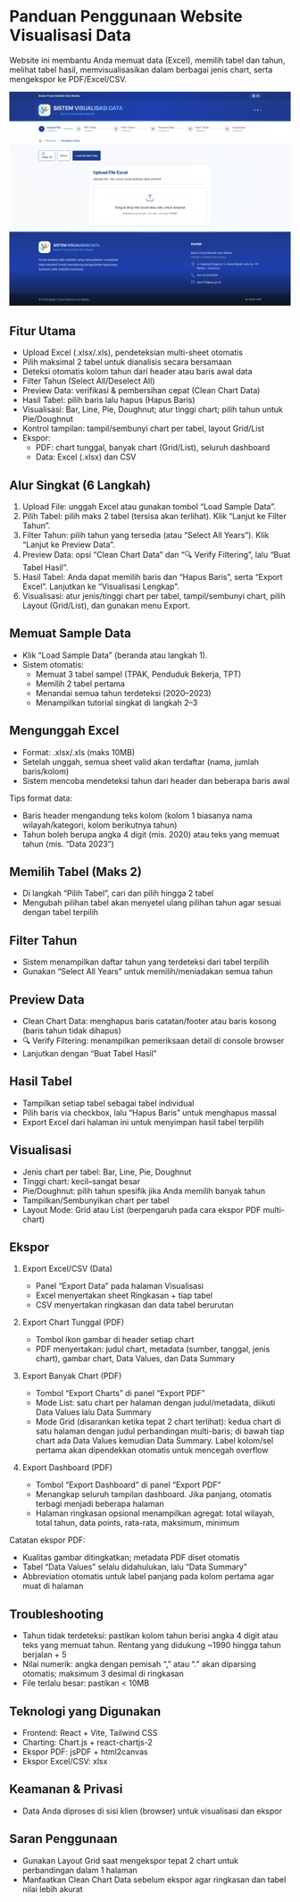 # Panduan Penggunaan Website Visualisasi Data

Website ini membantu Anda memuat data (Excel), memilih tabel dan tahun, melihat tabel hasil, memvisualisasikan dalam berbagai jenis chart, serta mengekspor ke PDF/Excel/CSV.

![Screenshot](screencapture-datavizprokotamedan-netlify-app-2025-09-02-18_23_25.png)

## Fitur Utama
- Upload Excel (.xlsx/.xls), pendeteksian multi-sheet otomatis
- Pilih maksimal 2 tabel untuk dianalisis secara bersamaan
- Deteksi otomatis kolom tahun dari header atau baris awal data
- Filter Tahun (Select All/Deselect All)
- Preview Data: verifikasi & pembersihan cepat (Clean Chart Data)
- Hasil Tabel: pilih baris lalu hapus (Hapus Baris)
- Visualisasi: Bar, Line, Pie, Doughnut; atur tinggi chart; pilih tahun untuk Pie/Doughnut
- Kontrol tampilan: tampil/sembunyi chart per tabel, layout Grid/List
- Ekspor:
  - PDF: chart tunggal, banyak chart (Grid/List), seluruh dashboard
  - Data: Excel (.xlsx) dan CSV

## Alur Singkat (6 Langkah)
1) Upload File: unggah Excel atau gunakan tombol “Load Sample Data”.
2) Pilih Tabel: pilih maks 2 tabel (tersisa akan terlihat). Klik “Lanjut ke Filter Tahun”.
3) Filter Tahun: pilih tahun yang tersedia (atau “Select All Years”). Klik “Lanjut ke Preview Data”.
4) Preview Data: opsi “Clean Chart Data” dan “🔍 Verify Filtering”, lalu “Buat Tabel Hasil”.
5) Hasil Tabel: Anda dapat memilih baris dan “Hapus Baris”, serta “Export Excel”. Lanjutkan ke “Visualisasi Lengkap”.
6) Visualisasi: atur jenis/tinggi chart per tabel, tampil/sembunyi chart, pilih Layout (Grid/List), dan gunakan menu Export.

## Memuat Sample Data
- Klik “Load Sample Data” (beranda atau langkah 1).
- Sistem otomatis:
  - Memuat 3 tabel sampel (TPAK, Penduduk Bekerja, TPT)
  - Memilih 2 tabel pertama
  - Menandai semua tahun terdeteksi (2020–2023)
  - Menampilkan tutorial singkat di langkah 2–3

## Mengunggah Excel
- Format: .xlsx/.xls (maks 10MB)
- Setelah unggah, semua sheet valid akan terdaftar (nama, jumlah baris/kolom)
- Sistem mencoba mendeteksi tahun dari header dan beberapa baris awal

Tips format data:
- Baris header mengandung teks kolom (kolom 1 biasanya nama wilayah/kategori, kolom berikutnya tahun)
- Tahun boleh berupa angka 4 digit (mis. 2020) atau teks yang memuat tahun (mis. “Data 2023”)

## Memilih Tabel (Maks 2)
- Di langkah “Pilih Tabel”, cari dan pilih hingga 2 tabel
- Mengubah pilihan tabel akan menyetel ulang pilihan tahun agar sesuai dengan tabel terpilih

## Filter Tahun
- Sistem menampilkan daftar tahun yang terdeteksi dari tabel terpilih
- Gunakan “Select All Years” untuk memilih/meniadakan semua tahun

## Preview Data
- Clean Chart Data: menghapus baris catatan/footer atau baris kosong (baris tahun tidak dihapus)
- 🔍 Verify Filtering: menampilkan pemeriksaan detail di console browser
- Lanjutkan dengan “Buat Tabel Hasil”

## Hasil Tabel
- Tampilkan setiap tabel sebagai tabel individual
- Pilih baris via checkbox, lalu “Hapus Baris” untuk menghapus massal
- Export Excel dari halaman ini untuk menyimpan hasil tabel terpilih

## Visualisasi
- Jenis chart per tabel: Bar, Line, Pie, Doughnut
- Tinggi chart: kecil–sangat besar
- Pie/Doughnut: pilih tahun spesifik jika Anda memilih banyak tahun
- Tampilkan/Sembunyikan chart per tabel
- Layout Mode: Grid atau List (berpengaruh pada cara ekspor PDF multi-chart)

## Ekspor
1) Export Excel/CSV (Data)
   - Panel “Export Data” pada halaman Visualisasi
   - Excel menyertakan sheet Ringkasan + tiap tabel
   - CSV menyertakan ringkasan dan data tabel berurutan

2) Export Chart Tunggal (PDF)
   - Tombol ikon gambar di header setiap chart
   - PDF menyertakan: judul chart, metadata (sumber, tanggal, jenis chart), gambar chart, Data Values, dan Data Summary

3) Export Banyak Chart (PDF)
   - Tombol “Export Charts” di panel “Export PDF”
   - Mode List: satu chart per halaman dengan judul/metadata, diikuti Data Values lalu Data Summary
   - Mode Grid (disarankan ketika tepat 2 chart terlihat): kedua chart di satu halaman dengan judul perbandingan multi-baris; di bawah tiap chart ada Data Values kemudian Data Summary. Label kolom/sel pertama akan dipendekkan otomatis untuk mencegah overflow

4) Export Dashboard (PDF)
   - Tombol “Export Dashboard” di panel “Export PDF”
   - Menangkap seluruh tampilan dashboard. Jika panjang, otomatis terbagi menjadi beberapa halaman
   - Halaman ringkasan opsional menampilkan agregat: total wilayah, total tahun, data points, rata-rata, maksimum, minimum

Catatan ekspor PDF:
- Kualitas gambar ditingkatkan; metadata PDF diset otomatis
- Tabel “Data Values” selalu didahulukan, lalu “Data Summary”
- Abbreviation otomatis untuk label panjang pada kolom pertama agar muat di halaman

## Troubleshooting
- Tahun tidak terdeteksi: pastikan kolom tahun berisi angka 4 digit atau teks yang memuat tahun. Rentang yang didukung ~1990 hingga tahun berjalan + 5
- Nilai numerik: angka dengan pemisah “,” atau “.” akan diparsing otomatis; maksimum 3 desimal di ringkasan
- File terlalu besar: pastikan < 10MB

## Teknologi yang Digunakan
- Frontend: React + Vite, Tailwind CSS
- Charting: Chart.js + react-chartjs-2
- Ekspor PDF: jsPDF + html2canvas
- Ekspor Excel/CSV: xlsx

## Keamanan & Privasi
- Data Anda diproses di sisi klien (browser) untuk visualisasi dan ekspor

## Saran Penggunaan
- Gunakan Layout Grid saat mengekspor tepat 2 chart untuk perbandingan dalam 1 halaman
- Manfaatkan Clean Chart Data sebelum ekspor agar ringkasan dan tabel nilai lebih akurat
